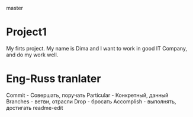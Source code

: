 master
# Project1
My firts project.
My name is Dima and I want to work in good IT Company, and do my work well.

# Eng-Russ tranlater
Commit - Совершать, поручать
Particular - Конкретный, данный
Branches - ветви, отрасли
Drop - бросать
Accomplish - выполнять, достигать
readme-edit
